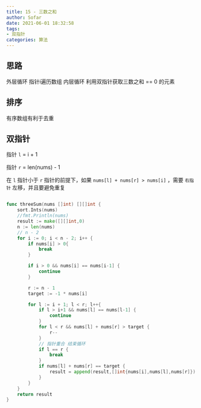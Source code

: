 ```yaml
---
title: 15 - 三数之和
author: Sofar
date: 2021-06-01 18:32:58
tags:
- 双指针
categories: 算法
---
```


## 思路
外层循环 指针i遍历数组
内层循环 利用双指针获取三数之和 == 0 的元素

## 排序
有序数组有利于去重

## 双指针
指针 `l` = i + 1

指针 `r` = len(nums) - 1

在 `l` 指针小于 `r` 指针的前提下，如果 `nums[l] + nums[r] > nums[i]` ，需要 `右指针` 左移，并且要避免重复


```go

func threeSum(nums []int) [][]int {
    sort.Ints(nums) 
	//fmt.Println(nums)
	result := make([][]int,0)
	n := len(nums)
    // n - 2 
	for i := 0; i < n - 2; i++ {
		if nums[i] > 0{
			break
		}

		if i > 0 && nums[i] == nums[i-1] {
			continue
		}

		r := n - 1
		target := -1 * nums[i]

		for l := i + 1; l < r; l++{
			if l > i+1 && nums[l] == nums[l-1] {
				continue
			}
			for l < r && nums[l] + nums[r] > target {
				r--
			}
            // 指针重合 结束循环
			if l == r {
				break
			}
			if nums[l] + nums[r] == target {
				result = append(result,[]int{nums[i],nums[l],nums[r]})
			}
		}
	}
	return result
}

```